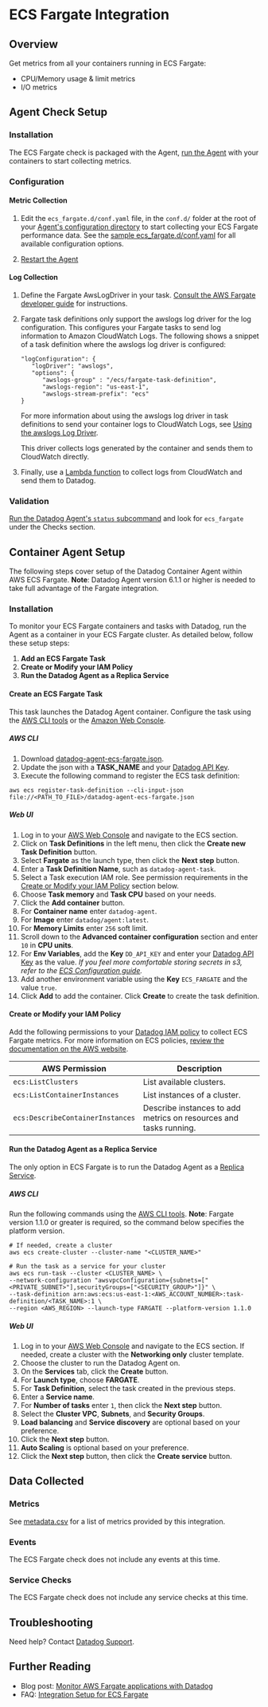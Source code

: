 # ECS Fargate Integration

## Overview

Get metrics from all your containers running in ECS Fargate:

* CPU/Memory usage & limit metrics
* I/O metrics

## Agent Check Setup
### Installation

The ECS Fargate check is packaged with the Agent, [run the Agent][1] with your containers to start collecting metrics.

### Configuration

#### Metric Collection

1. Edit the `ecs_fargate.d/conf.yaml` file, in the `conf.d/` folder at the root of your [Agent's configuration directory][7] to start collecting your ECS Fargate performance data. See the [sample ecs_fargate.d/conf.yaml][6] for all available configuration options.

2. [Restart the Agent][5]

#### Log Collection

1. Define the Fargate AwsLogDriver in your task. [Consult the AWS Fargate developer guide][8] for instructions.

2. Fargate task definitions only support the awslogs log driver for the log configuration. This configures your Fargate tasks to send log information to Amazon CloudWatch Logs. The following shows a snippet of a task definition where the awslogs log driver is configured:

    ```
    "logConfiguration": { 
       "logDriver": "awslogs",
       "options": { 
          "awslogs-group" : "/ecs/fargate-task-definition",
          "awslogs-region": "us-east-1",
          "awslogs-stream-prefix": "ecs"
    }
    ```

    For more information about using the awslogs log driver in task definitions to send your container logs to CloudWatch Logs, see [Using the awslogs Log Driver][9].

    This driver collects logs generated by the container and sends them to CloudWatch directly.

3. Finally, use a [Lambda function][10] to collect logs from CloudWatch and send them to Datadog.

### Validation

[Run the Datadog Agent's `status` subcommand][1] and look for `ecs_fargate` under the Checks section.

## Container Agent Setup
The following steps cover setup of the Datadog Container Agent within AWS ECS Fargate. **Note**: Datadog Agent version 6.1.1 or higher is needed to take full advantage of the Fargate integration.

### Installation
To monitor your ECS Fargate containers and tasks with Datadog, run the Agent as a container in your ECS Fargate cluster. As detailed below, follow these setup steps:

1. **Add an ECS Fargate Task**
2. **Create or Modify your IAM Policy**
3. **Run the Datadog Agent as a Replica Service**

#### Create an ECS Fargate Task
This task launches the Datadog Agent container. Configure the task using the [AWS CLI tools][11] or the [Amazon Web Console][12].

##### AWS CLI

1. Download [datadog-agent-ecs-fargate.json][18].
2. Update the json with a **TASK_NAME** and your [Datadog API Key][13].
3. Execute the following command to register the ECS task definition:
```
aws ecs register-task-definition --cli-input-json file://<PATH_TO_FILE>/datadog-agent-ecs-fargate.json
```

##### Web UI

1. Log in to your [AWS Web Console][12] and navigate to the ECS section.
2. Click on **Task Definitions** in the left menu, then click the **Create new Task Definition** button.
3. Select **Fargate** as the launch type, then click the **Next step** button.
4. Enter a **Task Definition Name**, such as `datadog-agent-task`.
5. Select a Task execution IAM role. See permission requirements in the [Create or Modify your IAM Policy](##create-or-modify-your-iam-policy) section below.
6. Choose **Task memory** and **Task CPU** based on your needs.
7. Click the **Add container** button.
8. For **Container name** enter `datadog-agent`.
9. For **Image** enter `datadog/agent:latest`.
10. For **Memory Limits** enter `256` soft limit.
11. Scroll down to the **Advanced container configuration** section and enter `10` in **CPU units**.
12. For **Env Variables**, add the **Key** `DD_API_KEY` and enter your [Datadog API Key][13] as the value. *If you feel more comfortable storing secrets in s3, refer to the [ECS Configuration guide][14].*
13. Add another environment variable using the **Key** `ECS_FARGATE` and the value `true`.
14. Click **Add** to add the container. Click **Create** to create the task definition.

#### Create or Modify your IAM Policy
Add the following permissions to your [Datadog IAM policy][15] to collect ECS Fargate metrics. For more information on ECS policies, [review the documentation on the AWS website][16].

| AWS Permission                   | Description                                                       |
|----------------------------------|-------------------------------------------------------------------|
| `ecs:ListClusters`               | List available clusters.                                          |
| `ecs:ListContainerInstances`     | List instances of a cluster.                                      |
| `ecs:DescribeContainerInstances` | Describe instances to add metrics on resources and tasks running. |

#### Run the Datadog Agent as a Replica Service
The only option in ECS Fargate is to run the Datadog Agent as a [Replica Service][17].

##### AWS CLI
Run the following commands using the [AWS CLI tools][11]. **Note**: Fargate version 1.1.0 or greater is required, so the command below specifies the platform version.

```
# If needed, create a cluster
aws ecs create-cluster --cluster-name "<CLUSTER_NAME>"

# Run the task as a service for your cluster
aws ecs run-task --cluster <CLUSTER_NAME> \
--network-configuration "awsvpcConfiguration={subnets=["<PRIVATE_SUBNET>"],securityGroups=["<SECURITY_GROUP>"]}" \
--task-definition arn:aws:ecs:us-east-1:<AWS_ACCOUNT_NUMBER>:task-definition/<TASK_NAME>:1 \
--region <AWS_REGION> --launch-type FARGATE --platform-version 1.1.0
```

##### Web UI
1. Log in to your [AWS Web Console][12] and navigate to the ECS section. If needed, create a cluster with the **Networking only** cluster template.
2. Choose the cluster to run the Datadog Agent on.
3. On the **Services** tab, click the **Create** button.
4. For **Launch type**, choose **FARGATE**.
5. For **Task Definition**, select the task created in the previous steps.
6. Enter a **Service name**.
7. For **Number of tasks** enter `1`, then click the **Next step** button.
8. Select the **Cluster VPC**, **Subnets**, and **Security Groups**.
9. **Load balancing** and **Service discovery** are optional based on your preference.
10. Click the **Next step** button.
11. **Auto Scaling** is optional based on your preference.
12. Click the **Next step** button, then click the **Create service** button.

## Data Collected

### Metrics

See [metadata.csv][2] for a list of metrics provided by this integration.

### Events

The ECS Fargate check does not include any events at this time.

### Service Checks

The ECS Fargate check does not include any service checks at this time.

## Troubleshooting

Need help? Contact [Datadog Support][3].

## Further Reading

* Blog post: [Monitor AWS Fargate applications with Datadog][4]
* FAQ: [Integration Setup for ECS Fargate][19]


[1]: https://docs.datadoghq.com/agent/faq/agent-commands/#agent-status-and-information
[2]: https://github.com/DataDog/integrations-core/blob/master/ecs_fargate/metadata.csv
[3]: https://docs.datadoghq.com/help/
[4]: https://www.datadoghq.com/blog/monitor-aws-fargate/
[5]: https://docs.datadoghq.com/agent/faq/agent-commands/#start-stop-restart-the-agent
[6]: https://github.com/DataDog/integrations-core/blob/master/ecs_fargate/datadog_checks/ecs_fargate/data/conf.yaml.example
[7]: https://docs.datadoghq.com/agent/faq/agent-configuration-files/#agent-configuration-directory
[8]: https://docs.aws.amazon.com/AmazonECS/latest/developerguide/AWS_Fargate.html
[9]: https://docs.aws.amazon.com/AmazonECS/latest/developerguide/using_awslogs.html
[10]: https://docs.datadoghq.com/integrations/amazon_lambda/#log-collection
[11]: https://aws.amazon.com/cli/
[12]: https://aws.amazon.com/console/
[13]: https://app.datadoghq.com/account/settings#api
[14]: http://docs.aws.amazon.com/AmazonECS/latest/developerguide/ecs-agent-config.html#ecs-config-s3
[15]: https://docs.datadoghq.com/integrations/amazon_web_services/#installation
[16]: https://docs.aws.amazon.com/IAM/latest/UserGuide/list_ecs.html
[17]: https://docs.aws.amazon.com/AmazonECS/latest/developerguide/ecs_services.html#service_scheduler_replica
[18]: https://docs.datadoghq.com/json/datadog-agent-ecs-fargate.json
[19]: http://docs.datadoghq.com/integrations/faq/integration-setup-ecs-fargate/
